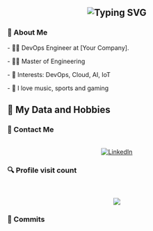 <h2 align="center">
  <img src="https://readme-typing-svg.herokuapp.com?color=FFC5722&lines=Hello%2C+World%21+Welcome+to+my+Github%21%21%21%21%21%21%21%21%21" alt="Typing SVG" />
</h2>

### 👋 About Me
<div style="display: inline_block"  >
  
<p> - 👨‍💻 DevOps Engineer at [Your Company]. </p>
<p> - 👨‍🎓 Master of Engineering </p>
<p> - 🎯 Interests: DevOps, Cloud, AI, IoT </p>
<p> - 🦊 I love music, sports and gaming </p>
  
</div>

## 🚀 My Data and Hobbies <br>
 
<h3>📱 Contact Me</h3> 

<p align="center"> 
  <br>
<a href="https://www.linkedin.com/in/ibrahimbahlawan/" target="_blank">
  <img src="https://img.shields.io/badge/-LinkedIn-%230077B5?style=for-the-badge&logo=linkedin&logoColor=white" alt="LinkedIn">
</a>
</p>

<h3>🔍 Profile visit count </h3> <br>
 <p align="center"> 
   <img alingn="center" src="https://profile-counter.glitch.me/Brazeg/count.svg" />
 </p>


<h3>🎉 Commits </h3> 
<div align="center"> 

